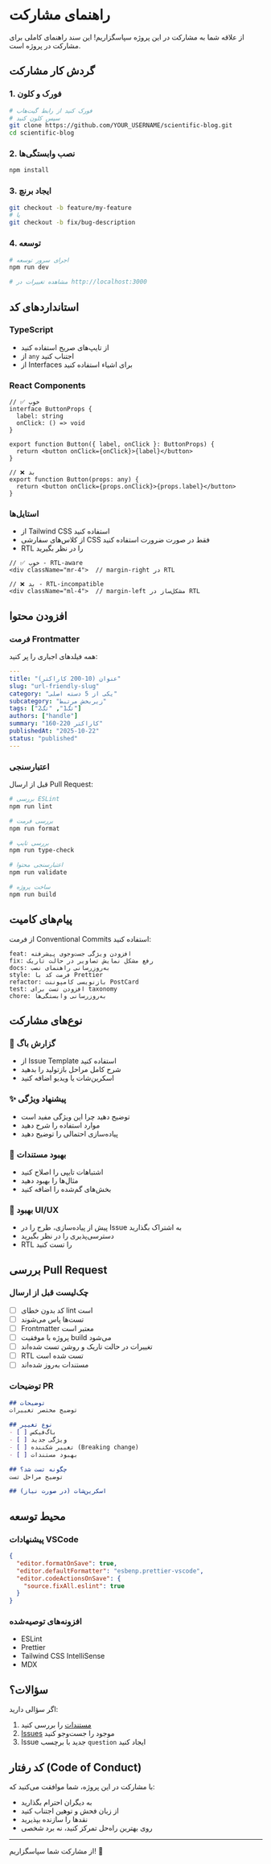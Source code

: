 # راهنمای مشارکت

از علاقه شما به مشارکت در این پروژه سپاسگزاریم! این سند راهنمای کاملی برای مشارکت در پروژه است.

## گردش کار مشارکت

### 1. فورک و کلون

```bash
# فورک کنید از رابط گیت‌هاب
# سپس کلون کنید
git clone https://github.com/YOUR_USERNAME/scientific-blog.git
cd scientific-blog
```

### 2. نصب وابستگی‌ها

```bash
npm install
```

### 3. ایجاد برنچ

```bash
git checkout -b feature/my-feature
# یا
git checkout -b fix/bug-description
```

### 4. توسعه

```bash
# اجرای سرور توسعه
npm run dev

# مشاهده تغییرات در http://localhost:3000
```

## استانداردهای کد

### TypeScript

- از تایپ‌های صریح استفاده کنید
- از `any` اجتناب کنید
- از Interfaces برای اشیاء استفاده کنید

### React Components

```tsx
// ✅ خوب
interface ButtonProps {
  label: string
  onClick: () => void
}

export function Button({ label, onClick }: ButtonProps) {
  return <button onClick={onClick}>{label}</button>
}

// ❌ بد
export function Button(props: any) {
  return <button onClick={props.onClick}>{props.label}</button>
}
```

### استایل‌ها

- از Tailwind CSS استفاده کنید
- از کلاس‌های سفارشی CSS فقط در صورت ضرورت استفاده کنید
- RTL را در نظر بگیرید

```tsx
// ✅ خوب - RTL-aware
<div className="mr-4">  // margin-right در RTL

// ❌ بد - RTL-incompatible  
<div className="ml-4">  // margin-left مشکل‌ساز در RTL
```

## افزودن محتوا

### فرمت Frontmatter

همه فیلدهای اجباری را پر کنید:

```yaml
---
title: "عنوان (10-200 کاراکتر)"
slug: "url-friendly-slug"
category: "یکی از 5 دسته اصلی"
subcategory: "زیربخش مرتبط"
tags: ["تگ1", "تگ2"]
authors: ["handle"]
summary: "160-220 کاراکتر"
publishedAt: "2025-10-22"
status: "published"
---
```

### اعتبارسنجی

قبل از ارسال Pull Request:

```bash
# بررسی ESLint
npm run lint

# بررسی فرمت
npm run format

# بررسی تایپ
npm run type-check

# اعتبارسنجی محتوا
npm run validate

# ساخت پروژه
npm run build
```

## پیام‌های کامیت

از فرمت Conventional Commits استفاده کنید:

```
feat: افزودن ویژگی جست‌وجوی پیشرفته
fix: رفع مشکل نمایش تصاویر در حالت تاریک
docs: به‌روزرسانی راهنمای نصب
style: فرمت کد با Prettier
refactor: بازنویسی کامپوننت PostCard
test: افزودن تست برای taxonomy
chore: به‌روزرسانی وابستگی‌ها
```

## نوع‌های مشارکت

### 🐛 گزارش باگ

- از Issue Template استفاده کنید
- شرح کامل مراحل بازتولید را بدهید
- اسکرین‌شات یا ویدیو اضافه کنید

### ✨ پیشنهاد ویژگی

- توضیح دهید چرا این ویژگی مفید است
- موارد استفاده را شرح دهید
- پیاده‌سازی احتمالی را توضیح دهید

### 📝 بهبود مستندات

- اشتباهات تایپی را اصلاح کنید
- مثال‌ها را بهبود دهید
- بخش‌های گم‌شده را اضافه کنید

### 🎨 بهبود UI/UX

- پیش از پیاده‌سازی، طرح را در Issue به اشتراک بگذارید
- دسترسی‌پذیری را در نظر بگیرید
- RTL را تست کنید

## بررسی Pull Request

### چک‌لیست قبل از ارسال

- [ ] کد بدون خطای lint است
- [ ] تست‌ها پاس می‌شوند
- [ ] Frontmatter معتبر است
- [ ] پروژه با موفقیت build می‌شود
- [ ] تغییرات در حالت تاریک و روشن تست شده‌اند
- [ ] RTL تست شده است
- [ ] مستندات به‌روز شده‌اند

### توضیحات PR

```markdown
## توضیحات
توضیح مختصر تغییرات

## نوع تغییر
- [ ] باگ‌فیکس
- [ ] ویژگی جدید
- [ ] تغییر شکننده (Breaking change)
- [ ] بهبود مستندات

## چگونه تست شد؟
توضیح مراحل تست

## اسکرین‌شات (در صورت نیاز)
```

## محیط توسعه

### پیشنهادات VSCode

```json
{
  "editor.formatOnSave": true,
  "editor.defaultFormatter": "esbenp.prettier-vscode",
  "editor.codeActionsOnSave": {
    "source.fixAll.eslint": true
  }
}
```

### افزونه‌های توصیه‌شده

- ESLint
- Prettier
- Tailwind CSS IntelliSense
- MDX

## سؤالات؟

اگر سؤالی دارید:

1. [مستندات](README.md) را بررسی کنید
2. [Issues](https://github.com/username/scientific-blog/issues) موجود را جست‌وجو کنید
3. Issue جدید با برچسب `question` ایجاد کنید

## کد رفتار (Code of Conduct)

با مشارکت در این پروژه، شما موافقت می‌کنید که:

- به دیگران احترام بگذارید
- از زبان فحش و توهین اجتناب کنید
- نقدها را سازنده بپذیرید
- روی بهترین راه‌حل تمرکز کنید، نه برد شخصی

---

از مشارکت شما سپاسگزاریم! 🙏
